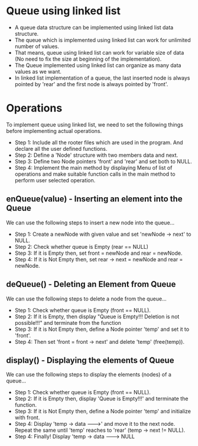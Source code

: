  # Queue using linked list
 + A queue data structure can be implemented using linked list data structure.
 + The queue which is implemented using linked list can work for unlimited number of values.
 + That means, queue using linked list can work for variable size of data (No need to fix the size at beginning
of the implementation).
+ The Queue implemented using linked list can organize as many data values as we want.
+ In linked list implementation of a queue, the last inserted node is always pointed by 'rear' and
the first node is always pointed by 'front'.

# Operations
To implement queue using linked list, we need to set the following things before
implementing actual operations.
+ Step 1: Include all the rooter files which are used in the program. And declare all
the user defined functions.
+ Step 2: Define a 'Node' structure with two members data and next.
+ Step 3: Define two Node pointers 'front' and 'rear' and set both to NULL.
+ Step 4: Implement the main method by displaying Menu of list of operations and
make suitable function calls in the main method to perform user selected operation.


## enQueue(value) - Inserting an element into the Queue
We can use the following steps to insert a new node into the queue...
+ Step 1: Create a newNode with given value and set 'newNode → next' to NULL.
+ Step 2: Check whether queue is Empty (rear == NULL)
+ Step 3: If it is Empty then, set front = newNode and rear = newNode.
+ Step 4: If it is Not Empty then, set rear → next = newNode and rear = newNode.


## deQueue() - Deleting an Element from Queue
We can use the following steps to delete a node from the queue...
+ Step 1: Check whether queue is Empty (front == NULL).
+ Step 2: If it is Empty, then display "Queue is Empty!!! Deletion is not
possible!!!" and terminate from the function
+ Step 3: If it is Not Empty then, define a Node pointer 'temp' and set it to 'front'.
+ Step 4: Then set 'front = front → next' and delete 'temp' (free(temp)).


## display() - Displaying the elements of Queue
We can use the following steps to display the elements (nodes) of a queue...
+ Step 1: Check whether queue is Empty (front == NULL).
+ Step 2: If it is Empty then, display 'Queue is Empty!!!' and terminate the function.
+ Step 3: If it is Not Empty then, define a Node pointer 'temp' and initialize
with front.
+ Step 4: Display 'temp → data --->' and move it to the next node. Repeat the same
until 'temp' reaches to 'rear' (temp → next != NULL).
+ Step 4: Finally! Display 'temp → data ---> NULL
